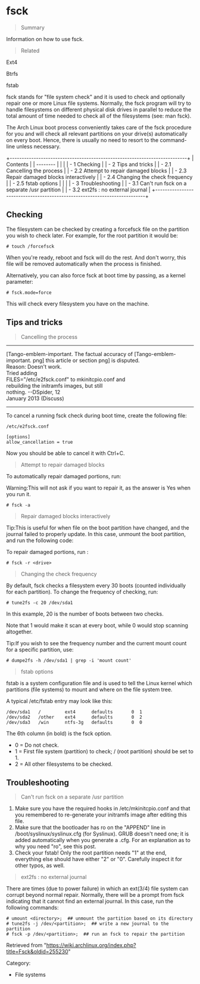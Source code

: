 fsck
====

> Summary

Information on how to use fsck.

> Related

Ext4

Btrfs

fstab

fsck stands for "file system check" and it is used to check and
optionally repair one or more Linux file systems. Normally, the fsck
program will try to handle filesystems on different physical disk drives
in parallel to reduce the total amount of time needed to check all of
the filesystems (see: man fsck).

The Arch Linux boot process conveniently takes care of the fsck
procedure for you and will check all relevant partitions on your
drive(s) automatically on every boot. Hence, there is usually no need to
resort to the command-line unless necessary.

+--------------------------------------------------------------------------+
| Contents                                                                 |
| --------                                                                 |
|                                                                          |
| -   1 Checking                                                           |
| -   2 Tips and tricks                                                    |
|     -   2.1 Cancelling the process                                       |
|     -   2.2 Attempt to repair damaged blocks                             |
|     -   2.3 Repair damaged blocks interactively                          |
|     -   2.4 Changing the check frequency                                 |
|     -   2.5 fstab options                                                |
|                                                                          |
| -   3 Troubleshooting                                                    |
|     -   3.1 Can't run fsck on a separate /usr partition                  |
|     -   3.2 ext2fs : no external journal                                 |
+--------------------------------------------------------------------------+

Checking
--------

The filesystem can be checked by creating a forcefsck file on the
partition you wish to check later. For example, for the root partition
it would be:

    # touch /forcefsck

When you're ready, reboot and fsck will do the rest. And don't worry,
this file will be removed automatically when the process is finished.

Alternatively, you can also force fsck at boot time by passing, as a
kernel parameter:

    # fsck.mode=force

This will check every filesystem you have on the machine.

Tips and tricks
---------------

> Cancelling the process

  ------------------------ ------------------------ ------------------------
  [Tango-emblem-important. The factual accuracy of  [Tango-emblem-important.
  png]                     this article or section  png]
                           is disputed.             
                           Reason: Doesn't work.    
                           Tried adding             
                           FILES="/etc/e2fsck.conf" 
                           to mkinitcpio.conf and   
                           rebuilding the initramfs 
                           images, but still        
                           nothing. --DSpider, 12   
                           January 2013 (Discuss)   
  ------------------------ ------------------------ ------------------------

To cancel a running fsck check during boot time, create the following
file:

    /etc/e2fsck.conf

    [options]
    allow_cancellation = true

Now you should be able to cancel it with Ctrl+C.

> Attempt to repair damaged blocks

To automatically repair damaged portions, run:

Warning:This will not ask if you want to repair it, as the answer is Yes
when you run it.

    # fsck -a

> Repair damaged blocks interactively

Tip:This is useful for when file on the boot partition have changed, and
the journal failed to properly update. In this case, unmount the boot
partition, and run the following code:

To repair damaged portions, run :

    # fsck -r <drive>

> Changing the check frequency

By default, fsck checks a filesystem every 30 boots (counted
individually for each partition). To change the frequency of checking,
run:

    # tune2fs -c 20 /dev/sda1

In this example, 20 is the number of boots between two checks.

Note that 1 would make it scan at every boot, while 0 would stop
scanning altogether.

Tip:If you wish to see the frequency number and the current mount count
for a specific partition, use:

    # dumpe2fs -h /dev/sda1 | grep -i 'mount count'

> fstab options

fstab is a system configuration file and is used to tell the Linux
kernel which partitions (file systems) to mount and where on the file
system tree.

A typical /etc/fstab entry may look like this:

    /dev/sda1   /         ext4      defaults       0  1
    /dev/sda2   /other    ext4      defaults       0  2
    /dev/sda3   /win      ntfs-3g   defaults       0  0

The 6th column (in bold) is the fsck option.

-   0 = Do not check.
-   1 = First file system (partition) to check; / (root partition)
    should be set to 1.
-   2 = All other filesystems to be checked.

Troubleshooting
---------------

> Can't run fsck on a separate /usr partition

1.  Make sure you have the required hooks in /etc/mkinitcpio.conf and
    that you remembered to re-generate your initramfs image after
    editing this file.
2.  Make sure that the bootloader has ro on the "APPEND" line in
    /boot/syslinux/syslinux.cfg (for Syslinux). GRUB doesn't need one;
    it is added automatically when you generate a .cfg. For an
    explanation as to why you need "ro", see this post.
3.  Check your fstab! Only the root partition needs "1" at the end,
    everything else should have either "2" or "0". Carefully inspect it
    for other typos, as well.

> ext2fs : no external journal

There are times (due to power failure) in which an ext(3/4) file system
can corrupt beyond normal repair. Normally, there will be a prompt from
fsck indicating that it cannot find an external journal. In this case,
run the following commands:

    # umount <directory>;  ## unmount the partition based on its directory
    # tune2fs -j /dev/<partition>;  ## write a new journal to the partition
    # fsck -p /dev/<partition>;  ## run an fsck to repair the partition

Retrieved from
"https://wiki.archlinux.org/index.php?title=Fsck&oldid=255230"

Category:

-   File systems
